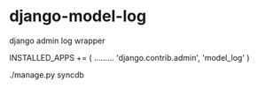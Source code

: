 django-model-log
================

django admin log wrapper

INSTALLED_APPS += (
.........
    'django.contrib.admin',
    'model_log'
)

./manage.py syncdb
